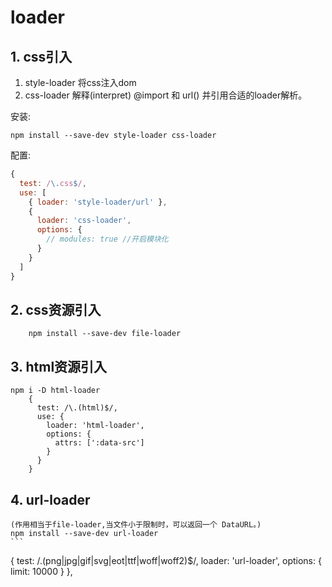 # loader

## 1. css引入

1. style-loader 将css注入dom
2. css-loader 解释(interpret) @import 和 url() 并引用合适的loader解析。

安装:
```
npm install --save-dev style-loader css-loader
```

配置:
```js
{
  test: /\.css$/,
  use: [
    { loader: 'style-loader/url' },
    {
      loader: 'css-loader',
      options: {
        // modules: true //开启模块化
      }
    }
  ]
}
```

## 2. css资源引入

    	npm install --save-dev file-loader


## 3. html资源引入

	npm i -D html-loader
		{
		  test: /\.(html)$/,
		  use: {
		    loader: 'html-loader',
		    options: {
		      attrs: [':data-src']
		    }
		  }
		}

## 4. url-loader

	(作用相当于file-loader,当文件小于限制时，可以返回一个 DataURL。)
	npm install --save-dev url-loader
	```
  {
    test: /\.(png|jpg|gif|svg|eot|ttf|woff|woff2)$/,
    loader: 'url-loader',
    options: {
      limit: 10000
    }
  },
  ```
